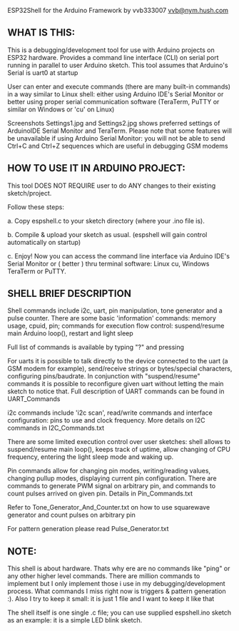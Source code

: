ESP32Shell for the Arduino Framework by vvb333007 <vvb@nym.hush.com>

WHAT IS THIS:
-------------
 This is a debugging/development tool for use with Arduino projects on
 ESP32 hardware. Provides a command line interface (CLI) on serial port
 running in parallel to user Arduino sketch. This tool assumes that Arduino's
 Serial is uart0 at startup

 User can enter and execute commands (there are many built-in commands) in a way 
 similar to Linux shell: either using Arduino IDE's Serial Monitor or better using
 proper serial communication software (TeraTerm, PuTTY or similar on Windows or 
 'cu' on Linux)
 
 Screenshots Settings1.jpg and Settings2.jpg shows preferred settings of ArduinoIDE 
 Serial Monitor and TeraTerm. Please note that some features will be unavailable if 
 using Arduino Serial Monitor: you will not be able to send Ctrl+C and Ctrl+Z sequences
 which are useful in debugging GSM modems
 
HOW TO USE IT IN ARDUINO PROJECT:
---------------------------------
 This tool DOES NOT REQUIRE user to do ANY changes to their existing
 sketch/project.
 
 Follow these steps:
 
 a. Copy espshell.c to your sketch directory (where your .ino file is).
 
 b. Compile & upload your sketch as usual. (espshell will gain control 
    automatically on startup)
    
 c. Enjoy! Now you can access the command line interface via Arduino 
    IDE's Serial Monitor or ( better ) thru terminal software: Linux cu, 
    Windows TeraTerm or PuTTY.

SHELL BRIEF DESCRIPTION
-------------------------------------------

 Shell commands include i2c, uart, pin manipulation, tone generator
 and a pulse counter. There are some basic 'information' commands:
 memory usage, cpuid, pin; commands for execution flow control: suspend/resume
 main Arduino loop(), restart and light sleep

 Full list of commands is available by typing "?" and pressing <Enter>

 For uarts it is possible to talk directly to the device connected to the uart
 (a GSM modem for example), send/receive strings or bytes/special characters,
 configuring pins/baudrate. In conjunction with "suspend/resume" commands it
 is possible to reconfigure given uart without letting the main sketch to notice
 that. Full description of UART commands can be found in UART_Commands

 i2c commands include 'i2c scan', read/write commands and interface configuration:
 pins to use and clock frequency. More details on I2C commands in I2C_Commands.txt

 There are some limited execution control over user sketches: shell allows to
 suspend/resume main loop(), keeps track of uptime, allow changing of CPU frequency,
 entering the light sleep mode and waking up.

 Pin commands allow for changing pin modes, writing/reading  values, changing pullup
 modes, displaying current pin configuration. There are commands to generate PWM
 signal on arbitrary pin, and commands to count pulses arrived on given pin.
 Details in Pin_Commands.txt

 Refer to Tone_Generator_And_Counter.txt on how to use squarewave generator and
 count pulses on arbitrary pin

 For pattern generation please read Pulse_Generator.txt


NOTE:
-----
This shell is about hardware. Thats why ere are no commands like "ping" or any other
higher level commands. There are million commands to implement but I only implement those
i use in my debugging/development process. What commands I miss right now is triggers &
pattern generation :). Also I try to keep it small: it is just 1 file and I want to
keep it like that

The shell itself is one single .c file; you can use supplied espshell.ino sketch as an 
example: it is a simple LED blink sketch.

